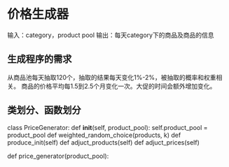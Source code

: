 # 价格生成器
输入：category，product pool
输出：每天category下的商品及商品的信息

## 生成程序的需求
从商品池每天抽取120个，抽取的结果每天变化1%-2%，被抽取的概率和权重相关。
商品的价格平均每1.5到2.5个月变化一次。大促的时间会额外增加变化。

## 类划分、函数划分
class PriceGenerator:
    def __init__(self, product_pool):
        self.product_pool = product_pool
    def weighted_random_choice(products, k)
    def produce_init(self)
    def adjuct_products(self)
    def adjuct_prices(self)

def price_generator(product_pool):

